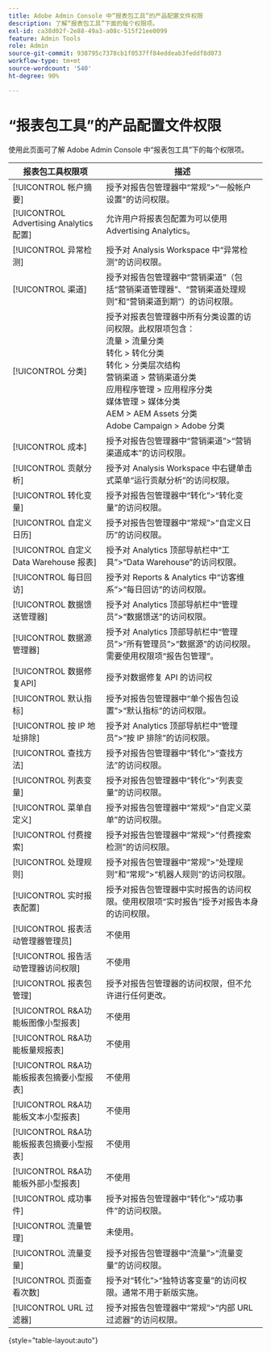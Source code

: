 ```yaml
---
title: Adobe Admin Console 中“报表包工具”的产品配置文件权限
description: 了解“报表包工具”下面的每个权限项。
exl-id: ca38d02f-2e88-49a3-a08c-515f21ee0099
feature: Admin Tools
role: Admin
source-git-commit: 938795c7378cb1f0537ff84eddeab3feddf8d073
workflow-type: tm+mt
source-wordcount: '540'
ht-degree: 90%

---
```


# “报表包工具”的产品配置文件权限

使用此页面可了解 Adobe Admin Console 中“报表包工具”下的每个权限项。

| 报表包工具权限项 | 描述 |
|------|------|
| [!UICONTROL 帐户摘要] | 授予对报告包管理器中“常规”>“一般帐户设置”的访问权限。 |
| [!UICONTROL Advertising Analytics配置] | 允许用户将报表包配置为可以使用 Advertising Analytics。 |
| [!UICONTROL 异常检测] | 授予对 Analysis Workspace 中“异常检测”的访问权限。 |
| [!UICONTROL 渠道] | 授予对报告包管理器中“营销渠道”（包括“营销渠道管理器”、“营销渠道处理规则”和“营销渠道到期”）的访问权限。 |
| [!UICONTROL 分类] | 授予对报表包管理器中所有分类设置的访问权限。此权限项包含：<br>流量 > 流量分类<br>转化 > 转化分类<br>转化 > 分类层次结构<br>营销渠道 > 营销渠道分类<br>应用程序管理 > 应用程序分类<br>媒体管理 > 媒体分类<br>AEM > AEM Assets 分类<br>Adobe Campaign > Adobe 分类 |
| [!UICONTROL 成本] | 授予对报告包管理器中“营销渠道”>“营销渠道成本”的访问权限。 |
| [!UICONTROL 贡献分析] | 授予对 Analysis Workspace 中右键单击式菜单“运行贡献分析”的访问权限。 |
| [!UICONTROL 转化变量] | 授予对报告包管理器中“转化”>“转化变量”的访问权限。 |
| [!UICONTROL 自定义日历] | 授予对报告包管理器中“常规”>“自定义日历”的访问权限。 |
| [!UICONTROL 自定义 Data Warehouse 报表] | 授予对 Analytics 顶部导航栏中“工具”>“Data Warehouse”的访问权限。 |
| [!UICONTROL 每日回访] | 授予对 Reports &amp; Analytics 中“访客维系”>“每日回访”的访问权限。 |
| [!UICONTROL 数据馈送管理器] | 授予对 Analytics 顶部导航栏中“管理员”>“数据馈送”的访问权限。 |
| [!UICONTROL 数据源管理器] | 授予对 Analytics 顶部导航栏中“管理员”>“所有管理员”>“数据源”的访问权限。需要使用权限项“报告包管理”。 |
| [!UICONTROL 数据修复API] | 授予对数据修复 API 的访问权 |
| [!UICONTROL 默认指标] | 授予对报告包管理器中“单个报告包设置”>“默认指标”的访问权限。 |
| [!UICONTROL 按 IP 地址排除] | 授予对 Analytics 顶部导航栏中“管理员”>“按 IP 排除”的访问权限。 |
| [!UICONTROL 查找方法] | 授予对报告包管理器中“转化”>“查找方法”的访问权限。 |
| [!UICONTROL 列表变量] | 授予对报告包管理器中“转化”>“列表变量”的访问权限。 |
| [!UICONTROL 菜单自定义] | 授予对报告包管理器中“常规”>“自定义菜单”的访问权限。 |
| [!UICONTROL 付费搜索] | 授予对报告包管理器中“常规”>“付费搜索检测”的访问权限。 |
| [!UICONTROL 处理规则] | 授予对报告包管理器中“常规”>“处理规则”和“常规”>“机器人规则”的访问权限。 |
| [!UICONTROL 实时报表配置] | 授予对报告包管理器中实时报告的访问权限。使用权限项“实时报告”授予对报告本身的访问权限。 |
| [!UICONTROL 报表活动管理器管理员] | 不使用 |
| [!UICONTROL 报告活动管理器访问权限] | 不使用 |
| [!UICONTROL 报表包管理] | 授予对报告包管理器的访问权限，但不允许进行任何更改。 |
| [!UICONTROL R&amp;A功能板图像小型报表] | 不使用 |
| [!UICONTROL R&amp;A功能板量规报表] | 不使用 |
| [!UICONTROL R&amp;A功能板报表包摘要小型报表] | 不使用 |
| [!UICONTROL R&amp;A功能板文本小型报表] | 不使用 |
| [!UICONTROL R&amp;A功能板报表包摘要小型报表] | 不使用 |
| [!UICONTROL R&amp;A功能板外部小型报表] | 不使用 |
| [!UICONTROL 成功事件] | 授予对报告包管理器中“转化”>“成功事件”的访问权限。 |
| [!UICONTROL 流量管理] | 未使用。 |
| [!UICONTROL 流量变量] | 授予对报告包管理器中“流量”>“流量变量”的访问权限。 |
| [!UICONTROL 页面查看次数] | 授予对“转化”>“独特访客变量”的访问权限。通常不用于新版实施。 |
| [!UICONTROL URL 过滤器] | 授予对报告包管理器中“常规”>“内部 URL 过滤器”的访问权限。 |

{style="table-layout:auto"}
